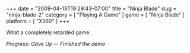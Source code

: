 +++
date = "2009-04-13T19:29:43-07:00"
title = "Ninja Blade"
slug = "ninja-blade-2"
category = [ "Playing A Game" ]
game = [ "Ninja Blade" ]
platform = [ "X360" ]
+++

What a completely retarded game.

<i>Progress: Gave Up -- Finished the demo</i>